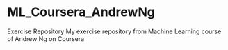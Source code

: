 # ML_Coursera_AndrewNg
Exercise Repository
My exercise repository from Machine Learning course of Andrew Ng on Coursera
